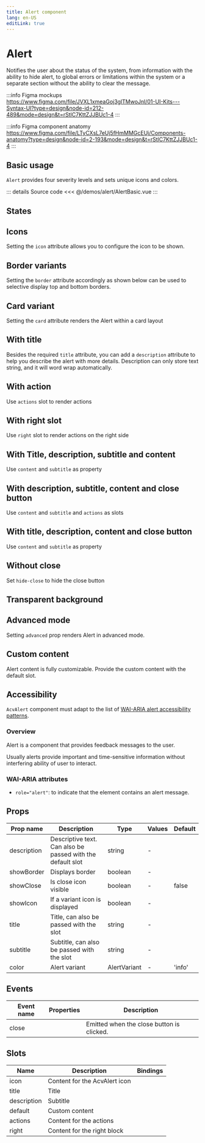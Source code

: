 ```yaml
---
title: Alert component
lang: en-US
editLink: true
---
```


# Alert

Notifies the user about the status of the system,
from information with the ability to hide alert,
to global errors or limitations within the system or a separate section without the ability to clear the message.

:::info Figma mockups
https://www.figma.com/file/JVXL1xmeaGoj3glTMwoJnl/01-UI-Kits---Syntax-UI?type=design&node-id=212-489&mode=design&t=rStlC7KttZJJBUc1-4
:::

:::info Figma component anatomy
https://www.figma.com/file/LTyCXsL7eUj5fHmMMGcEUj/Components-anatomy?type=design&node-id=2-193&mode=design&t=rStlC7KttZJJBUc1-4
:::

## Basic usage

`Alert` provides four severity levels and sets unique icons and colors.

<AlertBasic />

::: details Source code
<<< @/demos/alert/AlertBasic.vue
:::

## States

<AlertStates />

## Icons

Setting the `icon` attribute allows you to configure the icon to be shown.

<AlertIconsExample />

## Border variants

Setting the `border` attribute accordingly as shown below can be used to selective display top and bottom borders.

<AlertBorderVariantsExample />

## Card variant

Setting the `card` attribute renders the Alert within a card layout

<AlertCardVariantExample />

## With title

Besides the required `title` attribute, you can add a `description` attribute to help you describe the alert with more details. Description can only store text string, and it will word wrap automatically.

<AlertWithTitleExample />

## With action

Use `actions` slot to render actions

<AlertWithActionExample />

## With right slot

Use `right` slot to render actions on the right side

<AlertWithActionsRightExample />

## With Title, description, subtitle and content

Use `content` and `subtitle` as property

<AlertWithTitleDescriptionSubtitleContentExample />

## With description, subtitle, content and close button

Use `content` and `subtitle` and `actions` as slots

<AlertWithDescriptionSubtitleContentCloseExample />

## With title, description, content and close button

Use `content` and `subtitle` as property

<AlertWithTitleDescriptionContentCloseExample />

## Without close

Set `hide-close` to hide the close button

## Transparent background

<AlertTransparentBackgroundExample />

## Advanced mode

Setting `advanced` prop renders Alert in advanced mode.

<AlertAdvancedModeExample />

## Custom content

Alert content is fully customizable. Provide the custom content with the default slot.

<AlertCustomContentExample />

## Accessibility

`AcvAlert` component must adapt to the list of
[WAI-ARIA alert accessibility patterns](https://www.w3.org/WAI/ARIA/apg/patterns/alert/).

### Overview

Alert is a component that provides feedback messages to the user.

Usually alerts provide important and time-sensitive information without interfering ability of user to interact.

### WAI-ARIA attributes

- `role="alert"`: to indicate that the element contains an alert message.

## Props

| Prop name   | Description                                                | Type         | Values | Default |
| ----------- | ---------------------------------------------------------- | ------------ | ------ | ------- |
| description | Descriptive text. Can also be passed with the default slot | string       | -      |         |
| showBorder  | Displays border                                            | boolean      | -      |         |
| showClose   | Is close icon visible                                      | boolean      | -      | false   |
| showIcon    | If a variant icon is displayed                             | boolean      | -      |         |
| title       | Title, can also be passed with the slot                    | string       | -      |         |
| subtitle    | Subtitle, can also be passed with the slot                 | string       | -      |         |
| color       | Alert variant                                              | AlertVariant | -      | 'info'  |

## Events

| Event name | Properties | Description                               |
| ---------- | ---------- | ----------------------------------------- |
| close      |            | Emitted when the close button is clicked. |

## Slots

| Name        | Description                   | Bindings |
| ----------- | ----------------------------- | -------- |
| icon        | Content for the AcvAlert icon |          |
| title       | Title                         |          |
| description | Subtitle                      |          |
| default     | Custom content                |          |
| actions     | Content for the actions       |          |
| right       | Content for the right block   |          |
